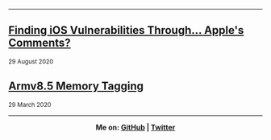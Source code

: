 <hr>

## [Finding iOS Vulnerabilities Through... Apple's Comments?](ios_vuln_research_1.md)
<sup>29 August 2020</sup>

## [Armv8.5 Memory Tagging](Memory_Tagging.md)
<sup>29 March 2020</sup>

<hr>
<b><center>Me on: <a href="https://github.com/gdifiore/">GitHub</a> | <a href="https://twitter.com/gdifiore_">Twitter</a></center></b>

